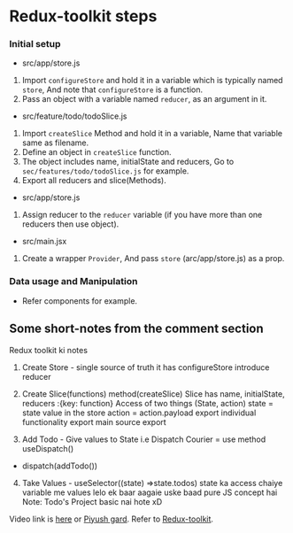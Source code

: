 # Redux-toolkit steps

### Initial setup

- src/app/store.js
1. Import `configureStore` and hold it in a variable which is typically named `store`, And note that `configureStore` is a function.
2. Pass an object with a variable named `reducer`, as an argument in it.

- src/feature/todo/todoSlice.js
1. Import `createSlice` Method and hold it in a variable, Name that variable same as filename.
2. Define an object in `createSlice` function.
3. The object includes name, initialState and reducers, Go to `sec/features/todo/todoSlice.js` for example.
4. Export all reducers and slice(Methods).

- src/app/store.js
1. Assign reducer to the `reducer` variable (if you have more than one reducers then use object).

- src/main.jsx
1. Create a wrapper `Provider`, And pass `store` (arc/app/store.js) as a prop.

### Data usage and Manipulation

- Refer components for example.



## Some short-notes from the comment section

Redux toolkit ki notes
1. Create Store - single source of truth it has configureStore introduce reducer

2. Create Slice(functions) method(createSlice)
Slice has name, initialState, reducers :{key: function}
Access of two things (State, action)
state = state value in the store
action = action.payload
export individual functionality 
export main source export

3. Add Todo - Give values to State i.e Dispatch Courier  = use method useDispatch()
- dispatch(addTodo())

4. Take Values - useSelector((state) =>state.todos) state ka access chaiye
variable me values lelo ek baar aagaie uske baad pure JS concept hai 
Note: Todo's Project basic nai hote xD 

Video link is [here](https://www.youtube.com/watch?v=1i04-A7kfFI&ab_channel=ChaiaurCode) or [Piyush gard](https://youtu.be/fxT54eRIsc4?si=2vc5QtUq4qV-xJ-D).
Refer to [Redux-toolkit](https://redux-toolkit.js.org/tutorials/quick-start).